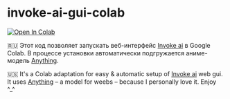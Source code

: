 # invoke-ai-gui-colab

[![Open In Colab](https://colab.research.google.com/assets/colab-badge.svg)](https://colab.research.google.com/github/peaashmeter/invoke-ai-gui-colab/blob/main/invoke_ai_gui_colab.ipynb)

:ru:  Этот код позволяет запускать веб-интерфейс [Invoke ai](https://github.com/invoke-ai/InvokeAI) в Google Colab. В процессе установки автоматически подгружается аниме-модель [Anything](https://huggingface.co/andite/anything-v4.0).

:us:  It's a Colab adaptation for easy & automatic setup of [Invoke ai](https://github.com/invoke-ai/InvokeAI) web gui. It uses [Anything](https://huggingface.co/andite/anything-v4.0) – a model for weebs – because I personally love it. Enjoy ^_^
